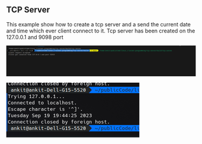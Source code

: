 ## TCP Server

This example show how to create a tcp server and a send the current date and time which ever client connect to it.
Tcp server has been created on the 127.0.0.1 and 9098 port

![Alt text](image.png)

![Alt text](image-1.png)